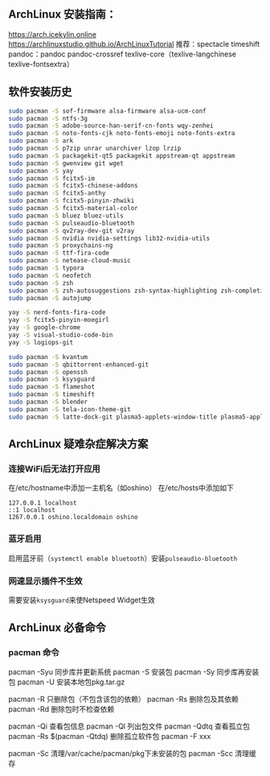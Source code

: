 ## ArchLinux 安装指南：
https://arch.icekylin.online
https://archlinuxstudio.github.io/ArchLinuxTutorial
推荐：spectacle timeshift
pandoc：pandoc pandoc-crossref texlive-core（texlive-langchinese texlive-fontsextra）

## 软件安装历史
```bash
sudo pacman -S sof-firmware alsa-firmware alsa-ucm-conf
sudo pacman -S ntfs-3g 
sudo pacman -S adobe-source-han-serif-cn-fonts wqy-zenhei 
sudo pacman -S noto-fonts-cjk noto-fonts-emoji noto-fonts-extra 
sudo pacman -S ark
sudo pacman -S p7zip unrar unarchiver lzop lrzip 
sudo pacman -S packagekit-qt5 packagekit appstream-qt appstream
sudo pacman -S gwenview git wget
sudo pacman -S yay
sudo pacman -S fcitx5-im
sudo pacman -S fcitx5-chinese-addons
sudo pacman -S fcitx5-anthy
sudo pacman -S fcitx5-pinyin-zhwiki
sudo pacman -S fcitx5-material-color 
sudo pacman -S bluez bluez-utils
sudo pacman -S pulseaudio-bluetooth 
sudo pacman -S qv2ray-dev-git v2ray
sudo pacman -S nvidia nvidia-settings lib32-nvidia-utils
sudo pacman -S proxychains-ng 
sudo pacman -S ttf-fira-code 
sudo pacman -S netease-cloud-music
sudo pacman -S typora 
sudo pacman -S neofetch 
sudo pacman -S zsh
sudo pacman -S zsh-autosuggestions zsh-syntax-highlighting zsh-completions
sudo pacman -S autojump

yay -S nerd-fonts-fira-code
yay -S fcitx5-pinyin-moegirl
yay -S google-chrome
yay -S visual-studio-code-bin
yay -S logiops-git

sudo pacman -S kvantum
sudo pacman -S qbittorrent-enhanced-git
sudo pacman -S openssh
sudo pacman -S ksysguard
sudo pacman -S flameshot
sudo pacman -S timeshift
sudo pacman -S blender
sudo pacman -S tela-icon-theme-git
sudo pacman -S latte-dock-git plasma5-applets-window-title plasma5-applets-window-appmenu plasma5-applets-netspeed plasma5-applets-eventcalendar plasma5-applets-weather-widget-2

```

## ArchLinux 疑难杂症解决方案
### 连接WiFi后无法打开应用
在/etc/hostname中添加一主机名（如oshino）
在/etc/hosts中添加如下
```
127.0.0.1 localhost
::1 localhost
1267.0.0.1 oshino.localdomain oshino
```
### 蓝牙启用
启用蓝牙前（`systemctl enable bluetooth`）安装`pulseaudio-bluetooth`

### 网速显示插件不生效

需要安装`ksysguard`来使Netspeed Widget生效

## ArchLinux 必备命令
### pacman 命令
pacman -Syu 同步库并更新系统
pacman -S 安装包
pacman -Sy 同步库再安装包
pacman -U 安装本地包pkg.tar.gz

pacman -R 只删除包（不包含该包的依赖）
pacman -Rs 删除包及其依赖
pacman -Rd 删除包时不检查依赖

pacman -Qi 查看包信息
pacman -Ql 列出包文件
pacman -Qdtq 查看孤立包
pacman -Rs $(pacman -Qtdq) 删除孤立软件包
pacman -F xxx

pacman -Sc 清理/var/cache/pacman/pkg下未安装的包
pacman -Scc 清理缓存